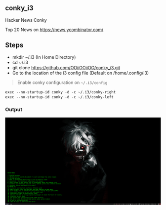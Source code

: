 ## conky_i3
Hacker News Conky

Top 20 News on https://news.ycombinator.com/

## Steps

- mkdir ~/.i3     (In Home Directory) 
- cd ~/.i3
- git clone https://github.com/OOiiOOiiOO/conky_i3.git
- Go to the location of the i3 config file (Default on /home/.config/i3)

>Enable conky configuration on `~/.i3/config`

```
exec --no-startup-id conky -d -c ~/.i3/conky-right
exec --no-startup-id conky -d -c ~/.i3/conky-left

```

### Output


![alt text](https://github.com/OOiiOOiiOO/Hacker_News_conky_i3/blob/main/screen.png)
